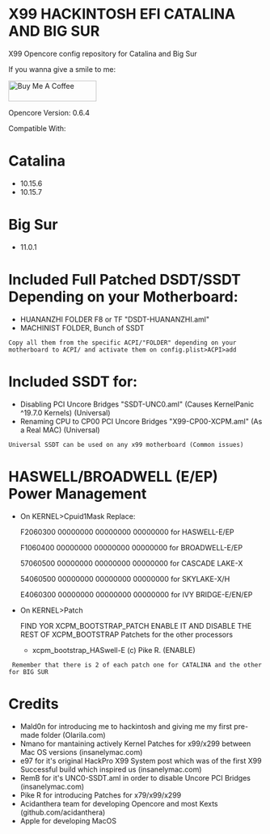 # X99 HACKINTOSH EFI CATALINA AND BIG SUR
X99 Opencore config repository for Catalina and Big Sur



If you wanna give a smile to me:

<a href="https://buymeacoffee.com/UHSEGfn" target="_blank"><img src="https://cdn.buymeacoffee.com/buttons/default-orange.png" alt="Buy Me A Coffee" height="41" width="174"></a>





Opencore Version: 0.6.4

Compatible With:

# Catalina
 - 10.15.6
 - 10.15.7

# Big Sur
 - 11.0.1

# Included Full Patched DSDT/SSDT Depending on your Motherboard:

 - HUANANZHI FOLDER F8 or TF "DSDT-HUANANZHI.aml"
 - MACHINIST FOLDER, Bunch of SSDT

 ```
Copy all them from the specific ACPI/"FOLDER" depending on your motherboard to ACPI/ and activate them on config.plist>ACPI>add 
 ```

# Included SSDT for:

 - Disabling PCI Uncore Bridges  "SSDT-UNC0.aml" (Causes KernelPanic ^19.7.0 Kernels) (Universal)
 - Renaming CPU to CP00 PCI Uncore Bridges  "X99-CP00-XCPM.aml" (As a Real MAC) (Universal)


 ```
Universal SSDT can be used on any x99 motherboard (Common issues)
 ```

# HASWELL/BROADWELL (E/EP) Power Management

 - On KERNEL>Cpuid1Mask
  Replace:

   F2060300 00000000 00000000 00000000 for HASWELL-E/EP
   
   F1060400 00000000 00000000 00000000 for BROADWELL-E/EP

   57060500 00000000 00000000 00000000 for CASCADE LAKE-X
   
   54060500 00000000 00000000 00000000 for SKYLAKE-X/H

   E4060300 00000000 00000000 00000000 for IVY BRIDGE-E/EN/EP

 - On KERNEL>Patch

	FIND YOR XCPM_BOOTSTRAP_PATCH ENABLE IT AND DISABLE THE REST OF XCPM_BOOTSTRAP Patchets for the other processors
  
   	 - xcpm_bootstrap_HASwell-E (c) Pike R.  		(ENABLE)

```
 Remember that there is 2 of each patch one for CATALINA and the other for BIG SUR
```
# Credits
  
  - Mald0n for introducing me to hackintosh and giving me my first pre-made folder (Olarila.com)
  - Nmano for mantaining actively Kernel Patches for x99/x299 between Mac OS versions (insanelymac.com)
  - e97 for it's original HackPro X99 System post which was of the first X99 Successful build which inspired us (insanelymac.com)
  - RemB for it's UNC0-SSDT.aml in order to disable Uncore PCI Bridges (insanelymac.com)
  - Pike R for introducing Patches for x79/x99/x299 
  - Acidanthera team for developing Opencore and most Kexts (github.com/acidanthera)
  - Apple for developing MacOS


